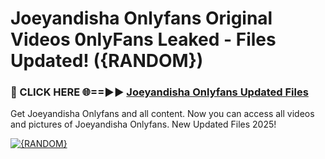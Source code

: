 # Joeyandisha Onlyfans Original Videos 0nlyFans Leaked - Files Updated! ({RANDOM})

<h3>🔴 CLICK HERE 🌐==►► <a href="https://betterlinks.top/A2PfLJ" rel="nofollow">Joeyandisha Onlyfans Updated Files</a></h3>

Get Joeyandisha Onlyfans and all content. Now you can access all videos and pictures of Joeyandisha Onlyfans. New Updated Files 2025!

[![{RANDOM}](https://i.imgur.com/ppqm5kG.gif)](https://betterlinks.top/A2PfLJ)